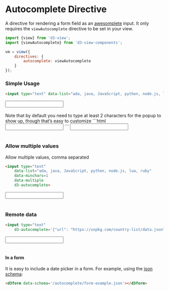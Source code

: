 # Autocomplete Directive

A directive for rendering a form field as an [awesomplete][] input.
It only requires the ```viewAutocomplete``` directive to be set in your view.
```javascript
import {view} from 'd3-view';
import {viewAutocomplete} from 'd3-view-components';

vm = view({
    directives: {
        autocomplete: viewAutocomplete
    }
});
```

### Simple Usage

```html
<input type="text" data-list="ada, java, JavaScript, python, node.js, lua, ruby" d3-autocomplete>
```
<input type="text" data-list="ada, java, JavaScript, python, node.js, lua, ruby" d3-autocomplete>
<br><br>
Note that by default you need to type at least 2 characters for the popup to show up, though that’s easy to customize
```html
<input type="text"
    data-list="ada, java, JavaScript, python, node.js, lua, ruby"
    data-minchars=1
    d3-autocomplete>
```
<input type="text" data-list="ada, java, JavaScript, python, node.js, lua, ruby" data-minchars=1 d3-autocomplete>
<br><br>

### Allow multiple values

Allow multiple values, comma separated
```html
<input type="text"
    data-list="ada, java, JavaScript, python, node.js, lua, ruby"
    data-minchars=1
    data-multiple
    d3-autocomplete>
```
<input type="text" data-list="ada, java, JavaScript, python, node.js, lua, ruby" data-minchars=1 data-multiple d3-autocomplete>
<br><br>

### Remote data

```html
<input type="text"
    d3-autocomplete='{"url": "https://unpkg.com/country-list/data.json", "label": "name", "value": "code"}'>
```
<input type="text" d3-autocomplete='{"url": "https://unpkg.com/country-list/data.json", "label": "name", "value": "code"}'>
<br><br>

#### In a form

It is easy to include a date picker in a form. For example, using the
[json schema](/flatpickr/form-example.json):

```html
<d3form data-schema='/autocomplete/form-example.json'></d3form>
```
<div class="container-float">
    <form-data class="row">
        <div class="col-sm-6">
            <d3form data-schema='/autocomplete/form-example.json'></d3form>
        </div>
        <div class="col-sm-6">
            <div d3-marked="formData"></div>
        </div>
    </form-data>
</div>
<br><br>


[awesomplete]: http://leaverou.github.io/awesomplete/

